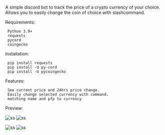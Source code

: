 A simple discord bot to track the price of a crypto currency of your choice.
Allows you to easily change the coin of choice with slashcommand.

Requirements:
```
 Python 3.9+
 requests
 pycord
 coingecko
```

Installation:
```
 pip install requests
 pip install -U py-cord
 pip install -U pycoingecko
```

Features:
```
 See current price and 24hrs price change.
 Easily change selected currency with command.
 matching name and pfp to currency
```

Preview:

![ss](https://i.imgur.com/xGz8L2A.jpg)
![ss](https://i.imgur.com/2A1b1t7.jpg)

![ss](https://i.imgur.com/uqK3SN0.jpg)
![ss](https://i.imgur.com/XZ4Ir9m.jpg)
